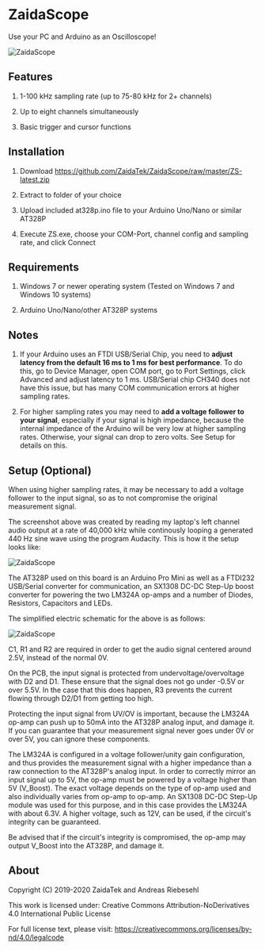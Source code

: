 # ZaidaScope



Use your PC and Arduino as an Oscilloscope!



![ZaidaScope](https://github.com/ZaidaTek/ZaidaScope/blob/master/ZS-latest.png "")



## Features

1) 1-100 kHz sampling rate (up to 75-80 kHz for 2+ channels)

2) Up to eight channels simultaneously

3) Basic trigger and cursor functions



## Installation

1) Download https://github.com/ZaidaTek/ZaidaScope/raw/master/ZS-latest.zip

2) Extract to folder of your choice

3) Upload included at328p.ino file to your Arduino Uno/Nano or similar AT328P

4) Execute ZS.exe, choose your COM-Port, channel config and sampling rate, and click Connect



## Requirements

1) Windows 7 or newer operating system (Tested on Windows 7 and Windows 10 systems)

2) Arduino Uno/Nano/other AT328P systems



## Notes

1) If your Arduino uses an FTDI USB/Serial Chip, you need to **adjust latency from the default 16 ms to 1 ms for best performance**. To do this, go to Device Manager, open COM port, go to Port Settings, click Advanced and adjust latency to 1 ms. USB/Serial chip CH340 does not have this issue, but has many COM communication errors at higher sampling rates.

2) For higher sampling rates you may need to **add a voltage follower to your signal**, especially if your signal is high impedance, because the internal impedance of the Arduino will be very low at higher sampling rates. Otherwise, your signal can drop to zero volts. See Setup for details on this.



## Setup (Optional)

When using higher sampling rates, it may be necessary to add a voltage follower to the input signal, so as to not compromise the original measurement signal.

The screenshot above was created by reading my laptop's left channel audio output at a rate of 40,000 kHz while continously looping a generated 440 Hz sine wave using the program Audacity. This is how it the setup looks like:

![ZaidaScope](https://github.com/ZaidaTek/ZaidaScope/blob/master/ZS-Setup.jpg "")

The AT328P used on this board is an Arduino Pro Mini as well as a FTDI232 USB/Serial converter for communication, an SX1308 DC-DC Step-Up boost converter for powering the two LM324A op-amps and a number of Diodes, Resistors, Capacitors and LEDs.

The simplified electric schematic for the above is as follows:

![ZaidaScope](https://github.com/ZaidaTek/ZaidaScope/blob/master/ZS-Setup.png "")

C1, R1 and R2 are required in order to get the audio signal centered around 2.5V, instead of the normal 0V.

On the PCB, the input signal is protected from undervoltage/overvoltage with D2 and D1. These ensure that the signal does not go under -0.5V or over 5.5V. In the case that this does happen, R3 prevents the current flowing through D2/D1 from getting too high.

Protecting the input signal from UV/OV is important, because the LM324A op-amp can push up to 50mA into the AT328P analog input, and damage it. If you can guarantee that your measurement signal never goes under 0V or over 5V, you can ignore these components.

The LM324A is configured in a voltage follower/unity gain configuration, and thus provides the measurement signal with a higher impedance than a raw connection to the AT328P's analog input. In order to correctly mirror an input signal up to 5V, the op-amp must be powered by a voltage higher than 5V (V_Boost). The exact voltage depends on the type of op-amp used and also individually varies from op-amp to op-amp. An SX1308 DC-DC Step-Up module was used for this purpose, and in this case provides the LM324A with about 6.3V. A higher voltage, such as 12V, can be used, if the circuit's integrity can be guaranteed.

Be advised that if the circuit's integrity is compromised, the op-amp may output V_Boost into the AT328P, and damage it.


## About

Copyright (C) 2019-2020 ZaidaTek and Andreas Riebesehl

This work is licensed under: Creative Commons Attribution-NoDerivatives 4.0 International Public License

For full license text, please visit: https://creativecommons.org/licenses/by-nd/4.0/legalcode
